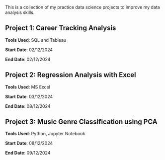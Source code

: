 This is a collection of my practice data science projects to improve my data analysis skills.

## Project 1: Career Tracking Analysis

**Tools Used**:  SQL and Tableau

**Start Date**:  02/12/2024

**End Date**:  02/12/2024

## Project 2: Regression Analysis with Excel

**Tools Used**:  MS Excel

**Start Date**: 03/12/2024

**End Date**:  08/12/2024

## Project 3: Music Genre Classification using PCA

**Tools Used**:  Python, Jupyter Notebook

**Start Date**: 08/12/2024

**End Date**:  09/12/2024

